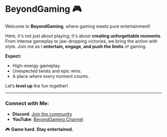 # BeyondGaming 🎮

Welcome to **BeyondGaming**, where gaming meets pure entertainment! 

Here, it's not just about playing; it's about **creating unforgettable moments**. From intense gameplay to jaw-dropping victories, we bring the action with style. Join me as I **entertain, engage, and push the limits** of gaming.

**Expect:**
- High-energy gameplay.
- Unexpected twists and epic wins.
- A place where every moment counts.

Let’s **level up** the fun together!

---

### **Connect with Me:**
- **Discord**: [Join the community](https://discord.com/invite/your-link)
- **YouTube**: [BeyondGaming Channel](https://www.youtube.com/channel/your-channel)

🎮 **Game hard. Stay entertained.**



